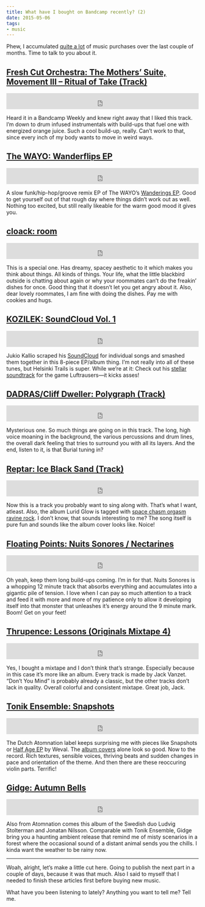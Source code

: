 ```yaml
---
title: What have I bought on Bandcamp recently? (2)
date: 2015-05-06
tags:
- music
---
```

Phew, I accumulated [quite a lot](https://bandcamp.com/kleinfreund) of music purchases over the last couple of months. Time to talk to you about it.

## [Fresh Cut Orchestra: The Mothers’ Suite, Movement III – Ritual of Take (Track)](https://freshcutorchestra.bandcamp.com/track/the-mothers-suite-movement-iii-ritual-of-take)

<iframe style="border: 0; width: 100%; height: 42px;" src="https://bandcamp.com/EmbeddedPlayer/album=1639524645/size=small/bgcol=ffffff/track=3525025781/transparent=true/" seamless><a href="https://freshcutorchestra.bandcamp.com/track/the-mothers-suite-movement-iii-ritual-of-take">Fresh Cut Orchestra: The Mothers’ Suite, Movement III – Ritual of Take</a></iframe>

Heard it in a Bandcamp Weekly and knew right away that I liked this track. I’m down to drum infused instrumentals with build-ups that fuel one with energized orange juice. Such a cool build-up, really. Can’t work to that, since every inch of my body wants to move in weird ways.

## [The WAYO: Wanderflips EP](http://thewayo.com/album/wanderflips-ep)

<iframe style="border: 0; width: 100%; height: 42px;" src="http://bandcamp.com/EmbeddedPlayer/album=4026784367/size=small/bgcol=ffffff/transparent=true/" seamless><a href="http://thewayo.com/album/wanderflips-ep">The WAYO: Wanderflips EP</a></iframe>

A slow funk/hip-hop/groove remix EP of The WAYO’s [Wanderings EP](http://thewayo.com/album/wanderings-ep). Good to get yourself out of that rough day where things didn’t work out as well. Nothing too excited, but still really likeable for the warm good mood it gives you.

## [cloack: room](https://cloack.bandcamp.com/album/room)

<iframe style="border: 0; width: 100%; height: 42px;" src="https://bandcamp.com/EmbeddedPlayer/album=4222857852/size=small/bgcol=ffffff/transparent=true/" seamless><a href="http://cloack.bandcamp.com/album/room">cloack: room</a></iframe>

This is a special one. Has dreamy, spacey aesthetic to it which makes you think about things. All kinds of things. Your life, what the little blackbird outside is chatting about again or why your roommates can’t do the freakin’ dishes for once. Good thing that it doesn’t let you get angry about it. Also, dear lovely roommates, I am fine with doing the dishes. Pay me with cookies and hugs.

## [KOZILEK: SoundCloud Vol. 1](https://kozilek.bandcamp.com/album/from-soundcloud-vol-1)

<iframe style="border: 0; width: 100%; height: 42px;" src="https://bandcamp.com/EmbeddedPlayer/album=1150980943/size=small/bgcol=ffffff/transparent=true/" seamless><a href="http://kozilek.bandcamp.com/album/from-soundcloud-vol-1">KOZILEK: SoundCloud Vol. 1</a></iframe>

Jukio Kallio scraped his [SoundCloud](https://soundcloud.com/kozilek) for individual songs and smashed them together in this 8-piece EP/album thing. I’m not really into all of these tunes, but Helsinki Trails is super. While we’re at it: Check out his [stellar soundtrack](https://kozilek.bandcamp.com/album/luftrausers-ost) for the game Luftrausers—it kicks asses!

## [DADRAS/Cliff Dweller: Polygraph (Track)](https://dadras.bandcamp.com/track/polygraph-ft-cliff-dweller)

<iframe style="border: 0; width: 100%; height: 42px;" src="https://bandcamp.com/EmbeddedPlayer/album=2990939530/size=small/bgcol=ffffff/track=68607929/transparent=true/" seamless><a href="https://dadras.bandcamp.com/track/polygraph-ft-cliff-dweller">DADRAS/Cliff Dweller: Polygraph</a></iframe>

Mysterious one. So much things are going on in this track. The long, high voice moaning in the background, the various percussions and drum lines, the overall dark feeling that tries to surround you with all its layers. And the end, listen to it, is that Burial tuning in?

## [Reptar: Ice Black Sand (Track)](https://reptarmusic.bandcamp.com/track/ice-black-sand)

<iframe style="border: 0; width: 100%; height: 42px;" src="https://bandcamp.com/EmbeddedPlayer/album=3334048101/size=small/bgcol=ffffff/track=2045468045/transparent=true/" seamless><a href="https://reptarmusic.bandcamp.com/track/ice-black-sand">Reptar: Ice Black Sand</a></iframe>

Now this is a track you probably want to sing along with. That’s what I want, atleast. Also, the album Lurid Glow is tagged with [space chasm orgasm ravine rock](https://bandcamp.com/tag/space-chasm-orgasm-ravine-rock). I don’t know, that sounds interesting to me? The song itself is pure fun and sounds like the album cover looks like. Noice!

## [Floating Points: Nuits Sonores / Nectarines](https://eglorecords.bandcamp.com/album/nuits-sonores-nectarines)

<iframe style="border: 0; width: 100%; height: 42px;" src="https://bandcamp.com/EmbeddedPlayer/album=530101042/size=small/bgcol=ffffff/transparent=true/" seamless><a href="http://eglorecords.bandcamp.com/album/nuits-sonores-nectarines">Floating Points: Nuits Sonores / Nectarines</a></iframe>

Oh yeah, keep them long build-ups coming. I’m in for that. Nuits Sonores is a whopping 12 minute track that absorbs everything and accumulates into a gigantic pile of tension. I love when I can pay so much attention to a track and feed it with more and more of my patience only to allow it developing itself into that monster that unleashes it’s energy around the 9 minute mark. Boom! Get on your feet!

## [Thrupence: Lessons (Originals Mixtape 4)](https://thrupence.bandcamp.com/album/lessons-originals-mixtape-4)

<iframe style="border: 0; width: 100%; height: 42px;" src="https://bandcamp.com/EmbeddedPlayer/album=2691335417/size=small/bgcol=ffffff/transparent=true/" seamless><a href="http://thrupence.bandcamp.com/album/lessons-originals-mixtape-4">Thrupence: Lessons (Originals Mixtape 4)</a></iframe>

Yes, I bought a mixtape and I don’t think that’s strange. Especially because in this case it’s more like an album. Every track is made by Jack Vanzet. “Don’t You Mind” is probably already a classic, but the other tracks don’t lack in quality. Overall colorful and consistent mixtape. Great job, Jack.

## [Tonik Ensemble: Snapshots](https://atomnation.bandcamp.com/album/snapshots)

<iframe style="border: 0; width: 100%; height: 42px;" src="https://bandcamp.com/EmbeddedPlayer/album=1032985799/size=small/bgcol=ffffff/transparent=true/" seamless><a href="http://atomnation.bandcamp.com/album/snapshots">Tonik Ensemble: Snapshots</a></iframe>

The Dutch Atomnation label keeps surprising me with pieces like Snapshots or [Half Age EP](https://atomnation.bandcamp.com/album/half-age-ep) by Weval. The [album covers](https://atomnation.bandcamp.com/music) alone look so good. Now to the record. Rich textures, sensible voices, thriving beats and sudden changes in pace and orientation of the theme. And then there are these reoccuring violin parts. Terrific!

## [Gidge: Autumn Bells](https://atomnation.bandcamp.com/album/autumn-bells)

<iframe style="border: 0; width: 100%; height: 42px;" src="https://bandcamp.com/EmbeddedPlayer/album=415289895/size=small/bgcol=ffffff/transparent=true/" seamless><a href="http://atomnation.bandcamp.com/album/autumn-bells">Gidge: Autumn Bells</a></iframe>

Also from Atomnation comes this album of the Swedish duo Ludvig Stolterman and Jonatan Nilsson. Comparable with Tonik Ensemble, Gidge bring you a haunting ambient release that remind me of misty scenarios in a forest where the occasional sound of a distant animal sends you the chills. I kinda want the weather to be rainy now.

---

Woah, alright, let’s make a little cut here. Going to publish the next part in a couple of days, because it was that much. Also I said to myself that I needed to finish these articles first before buying new music.

What have you been listening to lately? Anything you want to tell me? Tell me.
